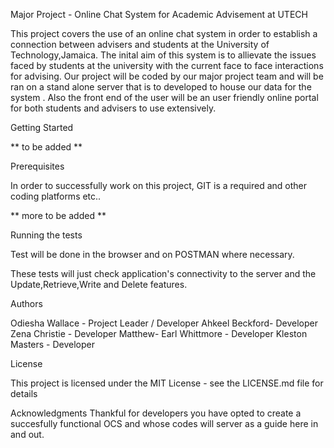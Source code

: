 Major Project - Online Chat System for Academic Advisement at UTECH 

This project covers the use of an online chat system in order to establish a connection between advisers and students at the University of Technology,Jamaica. 
The inital aim of this system is to allievate the issues faced by students at the university with the current face to face interactions for advising. 
Our project will be coded by our major project team and will be ran on a stand alone server that is to developed to house our data for the system . Also the 
front end of the user will be an user friendly online portal for both students and advisers to use extensively. 

Getting Started

** to be added ** 

Prerequisites

In order to successfully work on this project, GIT is a required and other coding platforms etc..

** more to be added **

Running the tests

Test will be done in the browser and on POSTMAN where necessary. 

These tests will just check application's connectivity to the server and the Update,Retrieve,Write and Delete features. 


Authors

Odiesha Wallace - Project Leader / Developer 
Ahkeel Beckford- Developer
Zena Christie - Developer 
Matthew- Earl Whittmore - Developer
Kleston Masters - Developer 

License

This project is licensed under the MIT License - see the LICENSE.md file for details

Acknowledgments
Thankful for developers you have opted to create a succesfully functional OCS and whose codes will server as a guide here in and out. 

